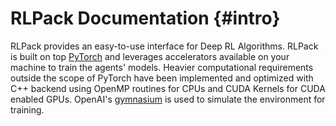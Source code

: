# RLPack Documentation {#intro}

RLPack provides an easy-to-use interface for Deep RL Algorithms.
RLPack is built on top [PyTorch](https://pytorch.org) and leverages accelerators available 
on your machine to train the agents' models. Heavier computational requirements outside the scope of PyTorch have been
implemented and optimized with C++ backend using OpenMP routines for CPUs and CUDA Kernels for 
CUDA enabled GPUs. OpenAI's [gymnasium](https://gymnasium.farama.org/) is used to simulate the environment for training.
